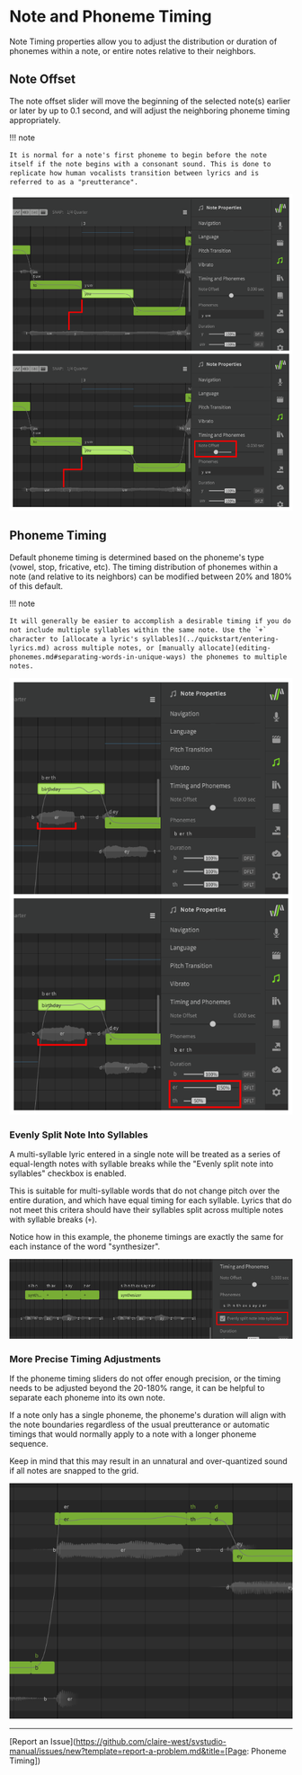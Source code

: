 # Note and Phoneme Timing

Note Timing properties allow you to adjust the distribution or duration of phonemes within a note, or entire notes relative to their neighbors.

## Note Offset

The note offset slider will move the beginning of the selected note(s) earlier or later by up to 0.1 second, and will adjust the neighboring phoneme timing appropriately.

!!! note

    It is normal for a note's first phoneme to begin before the note itself if the note begins with a consonant sound. This is done to replicate how human vocalists transition between lyrics and is referred to as a "preutterance".

![Note Offset Side-by-side](../img/note-properties/note-offset-crop.png)

## Phoneme Timing

Default phoneme timing is determined based on the phoneme's type (vowel, stop, fricative, etc). The timing distribution of phonemes within a note (and relative to its neighbors) can be modified between 20% and 180% of this default.

!!! note

    It will generally be easier to accomplish a desirable timing if you do not include multiple syllables within the same note. Use the `+` character to [allocate a lyric's syllables](../quickstart/entering-lyrics.md) across multiple notes, or [manually allocate](editing-phonemes.md#separating-words-in-unique-ways) the phonemes to multiple notes.

![Phoneme Timing Side-by-side](../img/note-properties/phoneme-timing-crop.png)

### Evenly Split Note Into Syllables

A multi-syllable lyric entered in a single note will be treated as a series of equal-length notes with syllable breaks while the "Evenly split note into syllables" checkbox is enabled.

This is suitable for multi-syllable words that do not change pitch over the entire duration, and which have equal timing for each syllable. Lyrics that do not meet this critera should have their syllables split across multiple notes with syllable breaks (`+`).

Notice how in this example, the phoneme timings are exactly the same for each instance of the word "synthesizer".

![Evenly slit note into syllables](../img/note-properties/evenly-split-syllables.png)

### More Precise Timing Adjustments

If the phoneme timing sliders do not offer enough precision, or the timing needs to be adjusted beyond the 20-180% range, it can be helpful to separate each phoneme into its own note.

If a note only has a single phoneme, the phoneme's duration will align with the note boundaries regardless of the usual preutterance or automatic timings that would normally apply to a note with a longer phoneme sequence.

Keep in mind that this may result in an unnatural and over-quantized sound if all notes are snapped to the grid.

![A single phoneme per note](../img/note-properties/one-phoneme-per-note.png)

---

[Report an Issue](https://github.com/claire-west/svstudio-manual/issues/new?template=report-a-problem.md&title=[Page: Phoneme Timing])